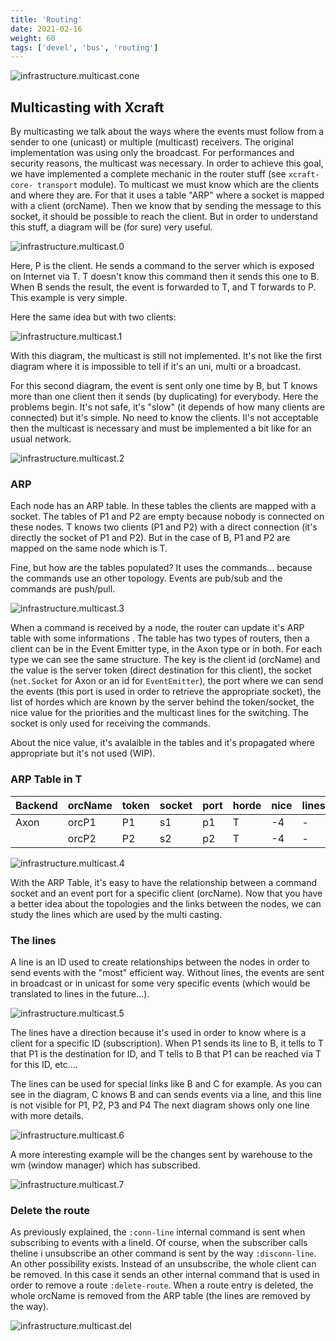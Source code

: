 ```yaml
---
title: 'Routing'
date: 2021-02-16
weight: 60
tags: ['devel', 'bus', 'routing']
---
```


![infrastructure.multicast.cone](/img/infrastructure.multicast.cone.png)

## Multicasting with Xcraft

By multicasting we talk about the ways where the events must follow from a
sender to one (unicast) or multiple (multicast) receivers. The original
implementation was using only the broadcast. For performances and security
reasons, the multicast was necessary. In order to achieve this goal, we have
implemented a complete mechanic in the router stuff (see
`xcraft-core- transport` module). To multicast we must know which are the
clients and where they are. For that it uses a table "ARP" where a socket is
mapped with a client (orcName). Then we know that by sending the message to this
socket, it should be possible to reach the client. But in order to understand
this stuff, a diagram will be (for sure) very useful.

![infrastructure.multicast.0](/img/infrastructure.multicast.0.png)

Here, P is the client. He sends a command to the server which is exposed on
Internet via T. T doesn't know this command then it sends this one to B. When B
sends the result, the event is forwarded to T, and T forwards to P. This example
is very simple.

Here the same idea but with two clients:

![infrastructure.multicast.1](/img/infrastructure.multicast.1.png)

With this diagram, the multicast is still not implemented. It's not like the
first diagram where it is impossible to tell if it's an uni, multi or a
broadcast.

For this second diagram, the event is sent only one time by B, but T knows more
than one client then it sends (by duplicating) for everybody. Here the problems
begin. It's not safe, it's "slow" (it depends of how many clients are connected)
but it's simple. No need to know the clients. Il's not acceptable then the
multicast is necessary and must be implemented a bit like for an usual network.

![infrastructure.multicast.2](/img/infrastructure.multicast.2.png)

### ARP

Each node has an ARP table. In these tables the clients are mapped with a
socket. The tables of P1 and P2 are empty because nobody is connected on these
nodes. T knows two clients (P1 and P2) with a direct connection (it's directly
the socket of P1 and P2). But in the case of B, P1 and P2 are mapped on the same
node which is T.

Fine, but how are the tables populated? It uses the commands... because the
commands use an other topology. Events are pub/sub and the commands are
push/pull.

![infrastructure.multicast.3](/img/infrastructure.multicast.3.png)

When a command is received by a node, the router can update it's ARP table with
some informations . The table has two types of routers, then a client can be in
the Event Emitter type, in the Axon type or in both. For each type we can see
the same structure. The key is the client id (orcName) and the value is the
server token (direct destination for this client), the socket (`net.Socket` for
Axon or an id for `EventEmitter`), the port where we can send the events (this
port is used in order to retrieve the appropriate socket), the list of hordes
which are known by the server behind the token/socket, the nice value for the
priorities and the multicast lines for the switching. The socket is only used
for receiving the commands.

About the nice value, it's avalaible in the tables and it's propagated where
appropriate but it's not used (WIP).

### ARP Table in T

| Backend | orcName | token | socket | port | horde | nice | lines |
| ------- | ------- | ----- | ------ | ---- | ----- | ---- | ----- |
| Axon    | orcP1   | P1    | s1     | p1   | T     | -4   | -     |
|         | orcP2   | P2    | s2     | p2   | T     | -4   | -     |

![infrastructure.multicast.4](/img/infrastructure.multicast.4.png)

With the ARP Table, it's easy to have the relationship between a command socket
and an event port for a specific client (orcName). Now that you have a better
idea about the topologies and the links between the nodes, we can study the
lines which are used by the multi casting.

### The lines

A line is an ID used to create relationships between the nodes in order to send
events with the "most" efficient way. Without lines, the events are sent in
broadcast or in unicast for some very specific events (which would be translated
to lines in the future...).

![infrastructure.multicast.5](/img/infrastructure.multicast.5.png)

The lines have a direction because it's used in order to know where is a client
for a specific ID (subscription). When P1 sends its line to B, it tells to T
that P1 is the destination for ID, and T tells to B that P1 can be reached via T
for this ID, etc....

The lines can be used for special links like B and C for example. As you can see
in the diagram, C knows B and can sends events via a line, and this line is not
visible for P1, P2, P3 and P4 The next diagram shows only one line with more
details.

![infrastructure.multicast.6](/img/infrastructure.multicast.6.png)

A more interesting example will be the changes sent by warehouse to the wm
(window manager) which has subscribed.

![infrastructure.multicast.7](/img/infrastructure.multicast.7.png)

### Delete the route

As previously explained, the `:conn-line` internal command is sent when
subscribing to events with a lineId. Of course, when the subscriber calls
theline i unsubscribe an other command is sent by the way `:disconn-line`. An
other possibility exists. Instead of an unsubscribe, the whole client can be
removed. In this case it sends an other internal command that is used in order
to remove a route `:delete-route`. When a route entry is deleted, the whole
orcName is removed from the ARP table (the lines are removed by the way).

![infrastructure.multicast.del](/img/infrastructure.multicast.del.png?width=400px)
